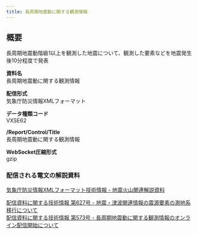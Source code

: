```yaml
---
title: 長周期地震動に関する観測情報
---
```


## 概要
長周期地震動階級1以上を観測した地震について、観測した要素などを地震発生後10分程度で発表

**資料名** <br/>
長周期地震動に関する観測情報

**配信形式** <br/>
気象庁防災情報XMLフォーマット

**データ種類コード** <br/>
VXSE62

**/Report/Control/Title** <br/>
長周期地震動に関する観測情報

**WebSocket圧縮形式** <br/>
gzip

### 配信される電文の解説資料
[気象庁防災情報XMLフォーマット技術情報 - 地震火山関連解説資料](https://dmdata.jp/docs/jma/manual/0101-0185.pdf#page=139)


[配信資料に関する技術情報 第627号 - 地震・津波関連情報の震源要素の測地系移行について](https://dmdata.jp/docs/jma/technical/627.pdf) <br/>
[配信資料に関する技術情報 第573号 - 長周期地震動に関する観測情報のオンライン配信開始について](https://dmdata.jp/docs/jma/technical/573.pdf)
